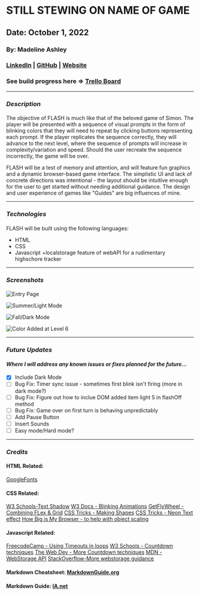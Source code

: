 # **STILL STEWING ON NAME OF GAME**

## Date: October 1, 2022

### By: Madeline Ashley

### [LinkedIn](https://www.linkedin.com/in/madeline-ashley-11a4413a/) | [GitHub](https://github.com/mashbash2150) | [Website](helloflash.surge.sh)


### See build progress here => [Trello Board](https://trello.com/b/apgkHip6/game-name-tbd-project-one)
---

### **_Description_**

#### 
The objective of FLASH is much like that of the beloved game of Simon.  The player will be presented with a sequence of visual prompts in the form of blinking colors that they will need to repeat by clicking buttons representing each prompt. If the player replicates the sequence correctly, they will advance to the next level, where the sequence of prompts will increase in complexity/variation and speed.  Should the user recreate the sequence incorrectly, the game will be over. 


FLASH will be a test of memory and attention, and will feature fun graphics and a dynamic browser-based game interface.   The simplistic UI and lack of concrete directions was intentional - the layout should be intuitive enough for the user to get started without needing additional guidance.  The design and user experience of games like "Guides" are big influences of mine. 


---

### **_Technologies_**

####

FLASH will be built using the following languages: 

- HTML
- CSS
- Javascript
    +localstorage feature of webAPI for a rudimentary highschore tracker


---

### **_Screenshots_**

#### 


![Entry Page](Images/Screen%20Shot%202022-10-06%20at%2010.17.36%20AM.png)

![Summer/Light Mode](Images/Screen%20Shot%202022-10-06%20at%2010.18.02%20AM.png)

![Fall/Dark Mode](Images/Screen%20Shot%202022-10-06%20at%2010.18.18%20AM.png)

![Color Added at Level 6](Images/Screen%20Shot%202022-10-06%20at%2010.26.41%20AM.png)

---

### **_Future Updates_**

#### _Where I will address any known issues or fixes planned for the future..._

- [x] Include Dark Mode
- [ ] Bug Fix: Timer sync issue - sometimes first blink isn't firing (more in dark mode?)
- [ ] Bug Fix: Figure out how to inclue DOM added item light 5 in flashOff method
- [ ] Bug Fix: Game over on first turn is behaving unpredictably
- [ ] Add Pause Button
- [ ] Insert Sounds
- [ ] Easy mode/Hard mode?

---

### **_Credits_**


#### HTML Related: 

[GoogleFonts](https://fonts.google.com/share?selection.family=Orbitron%7CSource%20Code%20Pro:wght@200)

#### CSS Related:
[W3 Schools-Text Shadow](https://www.w3schools.com/cssref/css3_pr_text-shadow.asp)
[W3 Docs - Blinking Animations](https://www.w3docs.com/snippets/css/how-to-create-a-blinking-effect-with-css3-animations.html)
[GetFlyWheel - Combining FLex & Grid](https://getflywheel.com/layout/combine-flexbox-and-css-grids-for-layouts-how-to/)
[CSS Tricks - Making Shapes](https://css-tricks.com/the-shapes-of-css/)
[CSS Tricks - Neon Text effect](https://css-tricks.com/how-to-create-neon-text-with-css/)
[How Big is My Browser - to help with object scaling](http://howbigismybrowser.com/)

#### Javascript Related:

[FreecodeCamp - Using Timeouts in loops](https://www.freecodecamp.org/news/thrown-for-a-loop-understanding-for-loops-and-timeouts-in-javascript-558d8255d8a4/)
[W3 Schools - Countdown techniques](https://www.w3schools.com/howto/howto_js_countdown.asp)
[The Web Dev - More Countdown techniques](https://thewebdev.info/2022/06/29/how-to-create-a-simple-10-second-countdown-with-javascript/)
[MDN - WebStorage API](https://developer.mozilla.org/en-US/docs/Web/API/Web_Storage_API#localStorage)
[StackOverflow-More webstorage guidance](https://stackoverflow.com/questions/16206322/how-to-get-js-variable-to-retain-value-after-page-refresh)



#### Markdown Cheatsheet: [MarkdownGuide.org](https://www.markdownguide.org/cheat-sheet/)

#### Markdown Guide: [IA.net](https://ia.net/writer/support/general/markdown-guide)

